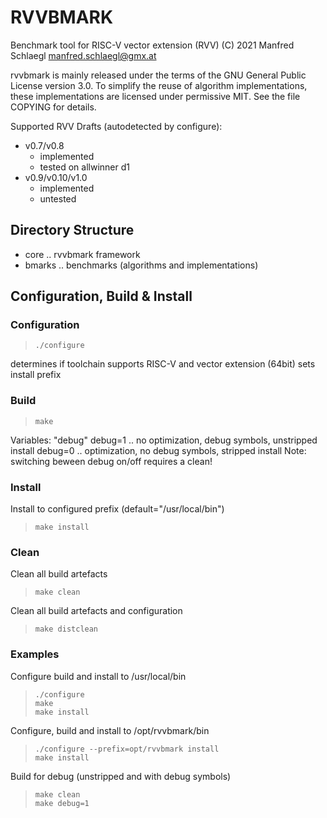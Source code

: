 # RVVBMARK

Benchmark tool for RISC-V vector extension (RVV)
(C) 2021 Manfred Schlaegl <manfred.schlaegl@gmx.at>

rvvbmark is mainly released under the terms of the GNU General Public License
version 3.0. To simplify the reuse of algorithm implementations, these
implementations are licensed under permissive MIT.
See the file COPYING for details.

Supported RVV Drafts (autodetected by configure):
 * v0.7/v0.8
   * implemented
   * tested on allwinner d1
 * v0.9/v0.10/v1.0
   * implemented
   * untested


## Directory Structure
 * core .. rvvbmark framework
 * bmarks .. benchmarks (algorithms and implementations)



## Configuration, Build & Install

### Configuration
> ```
> ./configure
> ```
determines if toolchain supports RISC-V and vector extension (64bit)
sets install prefix


### Build
> ```
> make
> ```

Variables:
"debug"
debug=1 .. no optimization, debug symbols, unstripped install
debug=0 .. optimization, no debug symbols, stripped install
Note: switching beween debug on/off requires a clean!


### Install
Install to configured prefix (default="/usr/local/bin")
> ```
> make install
> ```


### Clean
Clean all build artefacts
> ```
> make clean
> ```

Clean all build artefacts and configuration
> ```
> make distclean
> ```


### Examples

Configure build and install to /usr/local/bin
> ```
> ./configure
> make
> make install
> ```

Configure, build and install to /opt/rvvbmark/bin
> ```
> ./configure --prefix=opt/rvvbmark install
> make install
> ```

Build for debug (unstripped and with debug symbols)
> ```
> make clean
> make debug=1
> ```
